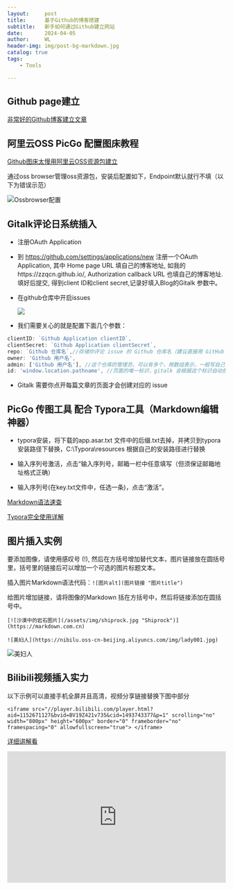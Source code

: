 ```yaml
---
layout:     post
title:      基于Github的博客搭建
subtitle:   新手如何通过Github建立网站
date:       2024-04-05
author:     WL
header-img: img/post-bg-markdown.jpg
catalog: true
tags:
    - Tools

---
```


## Github page建立

[非常好的Github博客建立文章](https://qiubaiying.github.io/2017/02/06/%E5%BF%AB%E9%80%9F%E6%90%AD%E5%BB%BA%E4%B8%AA%E4%BA%BA%E5%8D%9A%E5%AE%A2/)

## 阿里云OSS PicGo 配置图床教程

[Github图床太慢用阿里云OSS资源包建立](https://zhuanlan.zhihu.com/p/104152479)

通过oss browser管理oss资源包，安装后配置如下，Endpoint默认就行不填（以下为错误示范）

![Ossbrowser配置](https://nibilu.oss-cn-beijing.aliyuncs.com/img/aliyunOssbrowserSet.png)

## Gitalk评论日系统插入

- 注册OAuth Application

- 到 https://github.com/settings/applications/new 注册一个OAuth Application, 其中 Home page URL 填自己的博客地址, 如我的https://zzqcn.github.io/, Authorization callback URL 也填自己的博客地址.填好后提交, 得到client ID和client secret,记录好填入Blog的Gitalk 参数中。

- 在github仓库中开启issues

  ![](https://nibilu.oss-cn-beijing.aliyuncs.com/img/github%E5%BC%80%E5%90%AFissues.jpg)

- 我们需要关心的就是配置下面几个参数：

```js
clientID: `Github Application clientID`,
clientSecret: `Github Application clientSecret`,
repo: `Github 仓库名`,//存储你评论 issue 的 Github 仓库名（建议直接用 GitHub Page 的仓库名）
owner: 'Github 用户名',
admin: ['Github 用户名'], //这个仓库的管理员，可以有多个，用数组表示，一般写自己,
id: 'window.location.pathname', //页面的唯一标识，gitalk 会根据这个标识自动创建的issue的标签,我们使用页面的相对路径作为标识
```

- Gitalk 需要你点开每篇文章的页面才会创建对应的 issue


## PicGo 传图工具 配合 Typora工具（Markdown编辑神器）

- typora安装，将下载的app.asar.txt 文件中的后缀.txt去掉，并拷贝到typora安装路径下替换，C:\Typora\resources 根据自己的安装路径进行替换

- 输入序列号激活，点击“输入序列号，邮箱一栏中任意填写（但须保证邮箱地址格式正确）

- 输入序列号(在key.txt文件中，任选一条)，点击“激活”。

[Markdown语法速查](https://markdown.com.cn/)

[Typora完全使用详解](https://sspai.com/post/54912) 

## 图片插入实例

要添加图像，请使用感叹号 (!), 然后在方括号增加替代文本，图片链接放在圆括号里，括号里的链接后可以增加一个可选的图片标题文本。

插入图片Markdown语法代码：` ![图片alt](图片链接 "图片title") `

给图片增加链接，请将图像的Markdown 括在方括号中，然后将链接添加在圆括号中。

`[![沙漠中的岩石图片](/assets/img/shiprock.jpg "Shiprock")](https://markdown.com.cn)`

`![美妇人](https://nibilu.oss-cn-beijing.aliyuncs.com/img/lady001.jpg)`

![美妇人](https://nibilu.oss-cn-beijing.aliyuncs.com/img/lady001.jpg)

## Bilibili视频插入实力

以下示例可以直接手机全屏并且高清，视频分享链接替换下图中部分

`<iframe src="//player.bilibili.com/player.html?aid=1152671127&bvid=BV19Z421v735&cid=1493743377&p=1" scrolling="no" width="800px" height="600px" border="0" frameborder="no" framespacing="0" allowfullscreen="true"> </iframe>`

[详细讲解看](https://www.bilibili.com/read/cv6775208/)

<div style="position: relative; padding: 30% 45%;">
<iframe style="position: absolute; width: 100%; height: 100%; left: 0; top: 0;" src="https://player.bilibili.com/player.html?aid=1152671127&bvid=BV19Z421v735&cid=1493743377&page=1&as_wide=1&high_quality=1&danmaku=0" frameborder="no" scrolling="no"> </iframe>
</div> 

